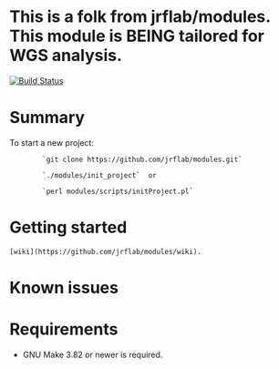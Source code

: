 # This is a folk from jrflab/modules. This module is BEING tailored for WGS analysis.
[![Build Status](https://travis-ci.org/cBioPortal/cbioportal.svg?branch=master)](https://travis-ci.org/jrflab/modules)

# Summary
  To start a new project:

            `git clone https://github.com/jrflab/modules.git`

            `./modules/init_project`  or 

            `perl modules/scripts/initProject.pl` 


# Getting started
    [wiki](https://github.com/jrflab/modules/wiki).

# Known issues

# Requirements
- GNU Make 3.82 or newer is required.
